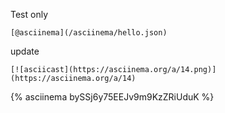Test only

```
[@asciinema](/asciinema/hello.json)
```

update

```
[![asciicast](https://asciinema.org/a/14.png)](https://asciinema.org/a/14)
```

{% asciinema bySSj6y75EEJv9m9KzZRiUduK %}